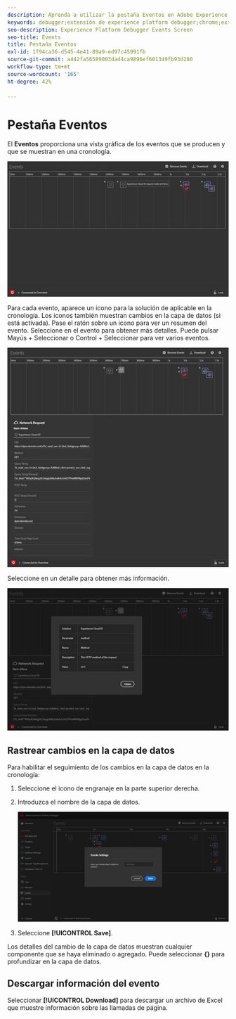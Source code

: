 ```yaml
---
description: Aprenda a utilizar la pestaña Eventos en Adobe Experience Platform Debugger.
keywords: debugger;extensión de experience platform debugger;chrome;extensión;eventos;dtm;target
seo-description: Experience Platform Debugger Events Screen
seo-title: Events
title: Pestaña Eventos
exl-id: 1f94ca36-d545-4e41-89a9-ed97c45991fb
source-git-commit: a442fa56589003dad4ca9896ef601349fb93d280
workflow-type: tm+mt
source-wordcount: '165'
ht-degree: 42%

---
```


# Pestaña Eventos

El **Eventos** proporciona una vista gráfica de los eventos que se producen y que se muestran en una cronología.

![](assets/events.jpg)

Para cada evento, aparece un icono para la solución de aplicable en la cronología. Los iconos también muestran cambios en la capa de datos (si está activada). Pase el ratón sobre un icono para ver un resumen del evento. Seleccione en el evento para obtener más detalles. Puede pulsar Mayús + Seleccionar o Control + Seleccionar para ver varios eventos.

![](assets/events-details.jpg)

Seleccione en un detalle para obtener más información.

![](assets/events-details-more.jpg)

## Rastrear cambios en la capa de datos

Para habilitar el seguimiento de los cambios en la capa de datos en la cronología:

1. Seleccione el icono de engranaje en la parte superior derecha.
1. Introduzca el nombre de la capa de datos.

   ![](assets/event-datalayer.jpg)

1. Seleccione **[!UICONTROL Save]**.

Los detalles del cambio de la capa de datos muestran cualquier componente que se haya eliminado o agregado. Puede seleccionar **{}** para profundizar en la capa de datos.

## Descargar información del evento

Seleccionar **[!UICONTROL Download]** para descargar un archivo de Excel que muestre información sobre las llamadas de página.
